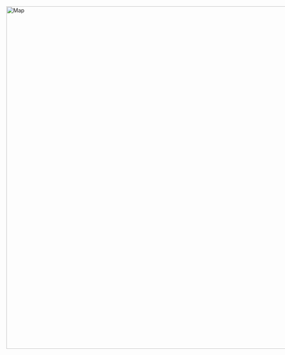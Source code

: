 <!DOCTYPE html>
<html lang="en">
    <head>
        <meta charset="UTF-8">
        <meta name="viewport" content="width=device-width, initial-scale=1.0">
        <title>Map with Custom Cursor</title>
     <style>
            
area {
                cursor: pointer;
            }

       
img {
            cursor: crosshair; 
        }
        </style>
    </head>
<body>
    <div style="display: grid; place-items: center; height: 100vh;">
        <img src="https://raw.githubusercontent.com/Syclusions/NWX-map/refs/heads/main/Map.png" 
             width="900" height="900" usemap="#image-map" alt="Map">
        
<map name="image-map">
            <!-- Define clickable areas with a custom cursor -->
            <area shape="rect" coords="760,580,780,600" alt="Area 1" onclick="handleAreaClick('riznee')">
            <area shape="rect" coords="560,580,580,600" alt="Area 2" onclick="handleAreaClick('hymar')">
        </map>
    </div>

<script>
        // Global variable to store the data
        let data;

        // Function to handle the area click
        function handleAreaClick(areaName) {
            // Store the clicked area name in the global data variable
            data = areaName;

            // Display the area name in the console
            alert(`You clicked on: ${data}`);
        }
    </script>
</body>
</html>



